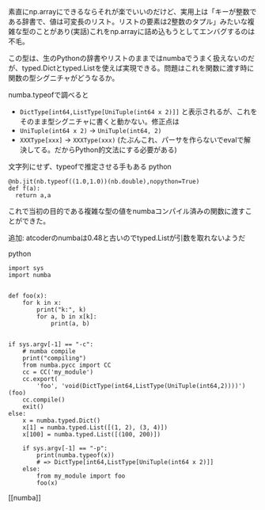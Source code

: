 
素直にnp.arrayにできるならそれが楽でいいのだけど、実用上は「キーが整数である辞書で、値は可変長のリスト。リストの要素は2整数のタプル」みたいな複雑な型のことがあり(実話)これをnp.arrayに詰め込もうとしてエンバグするのは不毛。

この型は、生のPythonの辞書やリストのままではnumbaでうまく扱えないのだが、typed.Dictとtyped.Listを使えば実現できる。問題はこれを関数に渡す時に関数の型シグニチャがどうなるか。

numba.typeofで調べると
- `DictType[int64,ListType[UniTuple(int64 x 2)]]`
と表示されるが、これをそのまま型シグニチャに書くと動かない。修正点は
- `UniTuple(int64 x 2)` → `UniTuple(int64, 2)`
- `XXXType[xxx]` → `XXXType(xxx)`
(たぶんこれ、パーサを作らないでevalで解決してる。だからPython的文法にする必要がある)

文字列にせず、typeofで推定させる手もある
python

```
@nb.jit(nb.typeof((1.0,1.0))(nb.double),nopython=True)
def f(a):
  return a,a
```


これで当初の目的である複雑な型の値をnumbaコンパイル済みの関数に渡すことができた。

追加: atcoderのnumbaは0.48と古いのでtyped.Listが引数を取れないようだ

python

```
import sys
import numba


def foo(x):
    for k in x:
        print("k:", k)
        for a, b in x[k]:
            print(a, b)


if sys.argv[-1] == "-c":
    # numba compile
    print("compiling")
    from numba.pycc import CC
    cc = CC('my_module')
    cc.export(
        'foo', 'void(DictType(int64,ListType(UniTuple(int64,2))))')(foo)
    cc.compile()
    exit()
else:
    x = numba.typed.Dict()
    x[1] = numba.typed.List([(1, 2), (3, 4)])
    x[100] = numba.typed.List([(100, 200)])

    if sys.argv[-1] == "-p":
        print(numba.typeof(x))
        # => DictType[int64,ListType[UniTuple(int64 x 2)]]
    else:
        from my_module import foo
        foo(x)
```


[[numba]]
